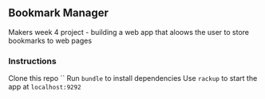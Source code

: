 Bookmark Manager
----------------

Makers week 4 project - building a web app that aloows the user to store bookmarks to web pages

### Instructions

Clone this repo ``
Run `bundle` to install dependencies
Use `rackup` to start the app at `localhost:9292`
